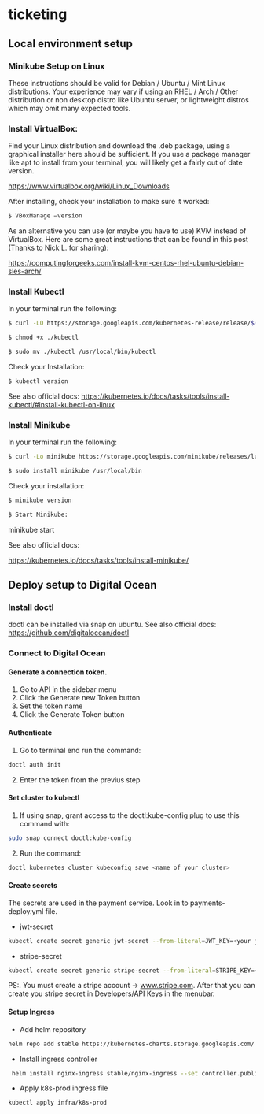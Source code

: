 # ticketing

## Local environment setup

### Minikube Setup on Linux

These instructions should be valid for Debian / Ubuntu / Mint Linux distributions. Your experience may vary if using an RHEL / Arch / Other distribution or non desktop distro like Ubuntu server, or lightweight distros which may omit many expected tools.

### Install VirtualBox:

Find your Linux distribution and download the .deb package, using a graphical installer here should be sufficient. If you use a package manager like apt to install from your terminal, you will likely get a fairly out of date version.

https://www.virtualbox.org/wiki/Linux_Downloads

After installing, check your installation to make sure it worked:

```sh
$ VBoxManage —version
```

As an alternative you can use (or maybe you have to use) KVM instead of VirtualBox. Here are some great instructions that can be found in this post (Thanks to Nick L. for sharing):

https://computingforgeeks.com/install-kvm-centos-rhel-ubuntu-debian-sles-arch/


### Install Kubectl

In your terminal run the following:

```sh
$ curl -LO https://storage.googleapis.com/kubernetes-release/release/$(curl -s https://storage.googleapis.com/kubernetes-release/release/stable.txt)/bin/linux/amd64/kubectl
```

```sh
$ chmod +x ./kubectl
```

```sh
$ sudo mv ./kubectl /usr/local/bin/kubectl
```

Check your Installation:
```sh
$ kubectl version
```

See also official docs:
https://kubernetes.io/docs/tasks/tools/install-kubectl/#install-kubectl-on-linux


### Install Minikube

In your terminal run the following:
```sh
$ curl -Lo minikube https://storage.googleapis.com/minikube/releases/latest/minikube-linux-amd64 && chmod +x minikube
```
```sh
$ sudo install minikube /usr/local/bin
```

Check your installation:
```sh
$ minikube version
```

```sh
$ Start Minikube:
```
minikube start


See also official docs:

https://kubernetes.io/docs/tasks/tools/install-minikube/

## Deploy setup to Digital Ocean

### Install doctl 
doctl can be installed via snap on ubuntu. See also official docs: https://github.com/digitalocean/doctl

### Connect to Digital Ocean
#### Generate a connection token.
1. Go to API in the sidebar menu
2. Click the Generate new Token button
3. Set the token name
4. Click the Generate Token button

#### Authenticate
1. Go to terminal end run the command:
```sh
doctl auth init
```
2. Enter the token from the previus step

#### Set cluster to kubectl
1. If using snap,  grant access to the doctl:kube-config plug to use this command with: 
```sh
sudo snap connect doctl:kube-config
```
2. Run the command: 
```sh
doctl kubernetes cluster kubeconfig save <name of your cluster> 
```
#### Create secrets
The secrets are used in the payment service. Look in to payments-deploy.yml file.
- jwt-secret
```sh
kubectl create secret generic jwt-secret --from-literal=JWT_KEY=<your jwt secret>
```
- stripe-secret
```sh
kubectl create secret generic stripe-secret --from-literal=STRIPE_KEY=<your stripe secret>
```
PS:. You must create a stripe account -> www.stripe.com. After that you can create you stripe secret in Developers/API Keys in the menubar.

#### Setup Ingress

- Add helm repository 
```sh
helm repo add stable https://kubernetes-charts.storage.googleapis.com/
```

- Install ingress controller
```sh
 helm install nginx-ingress stable/nginx-ingress --set controller.publishService.enabled=true
 ```
 
 - Apply k8s-prod ingress file
```sh
kubectl apply infra/k8s-prod
```

